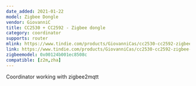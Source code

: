 ```yaml
---
date_added: 2021-01-22
model: Zigbee Dongle
vendor: GiovanniC
title: CC2530 + CC2592 - Zigbee dongle
category: coordinator
supports: router
mlink: https://www.tindie.com/products/GiovanniCas/cc2530-cc2592-zigbee-dongle/
link: https://www.tindie.com/products/GiovanniCas/cc2530-cc2592-zigbee-dongle/
zigbeemodel: 0x00124b001ec8508c
compatible: [z2m,zha]
---
```

Coordinator working with zigbee2mqtt


